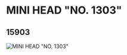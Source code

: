 # MINI HEAD "NO. 1303"
## 15903
![MINI HEAD "NO. 1303"](https://lc-www-live-s.legocdn.com/media/bricks/5/2/6055791.jpg)